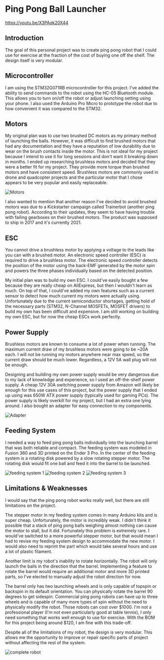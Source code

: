 # Ping Pong Ball Launcher
https://youtu.be/X3PAqk20X44

## Introduction
The goal of this personal project was to create ping pong robot that I could use for exercise at the fraction of the cost of buying one off the shelf. The design itself is very modular. 

## Microcontroller
I am using the STM32G071RB microcontroller for this project. I've added the ability to send commands to the robot using the HC-05 Bluetooth module. This allows you to turn on/off the robot or adjust launching setting using your phone. I also used the Arduino Pro Micro to prototype the robot due to how convenient it was compared to the STM32. 

## Motors
My original plan was to use two brushed DC motors as my primary method of launching the balls. However, it was difficult to find brushed motors that had any documentation and they have a reputation of low durability due to wear on the brush contacts inside the motor. This is not ideal for my project because I intend to use it for long sessions and don't want it breaking down in months. I ended up researching brushless motors and decided that they were a better fit for my project. They provide more torque than brushed motors and have consistent speed. Brushless motors are commonly used in drone and quadcopter projects and the particular motor that I chose appears to be very popular and easily replaceable. 

![Motors](https://i.imgur.com/jhpEa0S.jpg)

I also wanted to mention that another reason I've decided to avoid brushed motors was due to a Kickstarter campaign called Trainerbot (another ping pong robot). According to their updates, they seem to have having trouble with failing gearboxes on their brushed motors. The product was supposed to ship in 2017 and it's currently 2021.

## ESC
You cannot drive a brushless motor by applying a voltage to the leads like you can with a brushed motor. An electronic speed controller (ESC) is required to drive a brushless motor. The electronic speed controller detects the position of the motor using the back-EMF generated by the motor spin and powers the three phases individually based on the detected position.

My initial plan was to build my own ESC. I could've easily bought a few because they are really cheap on AliExpress, but then I wouldn't learn as much. On top of that, I could've added my own features such as a current sensor to detect how much current my motors were actually using. Unfortunately due to the current semiconductor shortages, getting hold of the necessary parts (STM32, N-Channel MOSFETs, MOSFET drivers) to build my own has been difficult and expensive. I am still working on building my own ESC, but for now the cheap ESCs work perfectly.

## Power Supply
Brushless motors are known to consume a lot of power when running. The maximum current draw of my brushless motors were going to be ~20A each. I will not be running my motors anywhere near max speed, so the current draw should be much lower. Regardless, a 12V 5A wall plug will not be enough.

Designing and building my own power supply would be very dangerous due to my lack of knowledge and experience, so I used an off-the-shelf power supply. A cheap 12V 30A switching power supply from Amazon will likely be enough for this use cases of this project, but the power supply that I ended up using was 650W ATX power supply (typically used for gaming PCs). The power supply is likely overkill for my project, but I had an extra one lying around. I also bought an adapter for easy connection to my components.

![Adapter](https://i.imgur.com/2E70pyY.jpg)

## Feeding System
I needed a way to feed ping pong balls individually into the launching barrel that was both reliable and compact. The feeding system was modeled in Fusion 360 and 3D printed on the Ender 3 Pro. In the center of the feeding system is a rotating disk powered by a slow rotating stepper motor. The rotating disk would fit one ball and feed it into the barrel to be launched. 

![feeding system 1](https://i.imgur.com/62OQNeL.jpg)
![feeding system 2](https://i.imgur.com/W45Cp2A.jpg)
![feeding system 3](https://i.imgur.com/Q3kYxCx.jpg)


## Limitations & Weaknesses
I would say that the ping pong robot works really well, but there are still limitations on the project.

The stepper motor in my feeding system comes in many Arduino kits and is super cheap. Unfortunately, the motor is incredibly weak. I didn't think it possible that a stack of ping pong balls weighing almost nothing can cause the motor to stall, but it did. Fortunately this problem is extremely rare. I would've switched to a more powerful stepper motor, but that would mean I had to revise my feeding system design to accommodate the new motor. I would also need to reprint the part which would take several hours and use a lot of plastic filament.

Another limit is my robot's inability to rotate horizontally. The robot will only launch the balls in the direction that the barrel. Implementing a feature to rotate the barrel would require an additional motor and more 3D printed parts, so I've elected to manually adjust the robot direction for now. 

The barrel only has two launching wheels and is only capable of topspin or backspin in its default orientation. You can physically rotate the barrel 90 degrees to get sidespin. Commercial ping pong robots can have up to three wheels and is capable of many more types of spin without the need to physically modify the robot. Those robots can cost over $1000. I'm not a professional player (I'm not even particularly good at table tennis), I only need something that works well enough to use for exercise. With the BOM for this project being around $120, I am fine with this trade-off.


Despite all of the limitations of my robot, the design is very modular. This allows me the opportunity to improve or repair specific parts of project without affecting the rest of the system.

![complete robot](https://i.imgur.com/Mqq9rPa.jpg)
